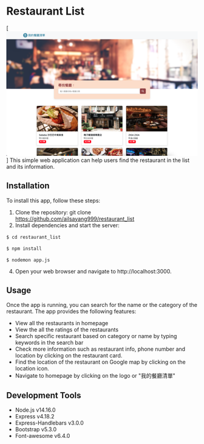 # Restaurant List
[![Project Image](https://github.com/ailsayang999/restaurant_list/blob/main/2-3_A1_restaurant_list_AilsaYang.png)]
This simple web application can help users find the restaurant in the list and its information.


## Installation
To install this app, follow these steps:
1. Clone the repository: git clone https://github.com/ailsayang999/restaurant_list
2. Install dependencies and start the server: 
```
$ cd restaurant_list
```
```
$ npm install
```
```
$ nodemon app.js
```
4. Open your web browser and navigate to http://localhost:3000.


## Usage
Once the app is running, you can search for the name or the category of the restaurant. The app provides the following features:
* View all the restaurants in homepage
* View the all the ratings of the restaurants
* Search specific restaurant based on category or name by typing keywords in the search bar
* Check more information such as restaurant info, phone number and location by clicking on the restaurant card.
* Find the location of the restaurant on Google map by clicking on the location icon.
* Navigate to homepage by clicking on the logo or "我的餐廳清單"


## Development Tools
* Node.js v14.16.0
* Express v4.18.2
* Express-Handlebars v3.0.0
* Bootstrap v5.3.0 
* Font-awesome v6.4.0
